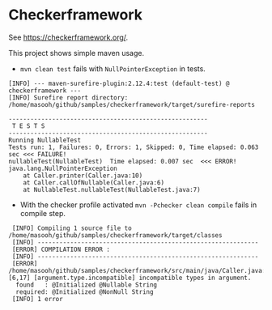 # Checkerframework

See https://checkerframework.org/.

This project shows simple maven usage.
- `mvn clean test` fails with `NullPointerException` in tests.
```
[INFO] --- maven-surefire-plugin:2.12.4:test (default-test) @ checkerframework ---
[INFO] Surefire report directory: /home/masooh/github/samples/checkerframework/target/surefire-reports

-------------------------------------------------------
 T E S T S
-------------------------------------------------------
Running NullableTest
Tests run: 1, Failures: 0, Errors: 1, Skipped: 0, Time elapsed: 0.063 sec <<< FAILURE!
nullableTest(NullableTest)  Time elapsed: 0.007 sec  <<< ERROR!
java.lang.NullPointerException
    at Caller.printer(Caller.java:10)
    at Caller.callOfNullable(Caller.java:6)
    at NullableTest.nullableTest(NullableTest.java:7)
```
- With the checker profile activated `mvn -Pchecker clean compile` fails in compile step.

```
 [INFO] Compiling 1 source file to /home/masooh/github/samples/checkerframework/target/classes
 [INFO] -------------------------------------------------------------
 [ERROR] COMPILATION ERROR :
 [INFO] -------------------------------------------------------------
 [ERROR] /home/masooh/github/samples/checkerframework/src/main/java/Caller.java:[6,17] [argument.type.incompatible] incompatible types in argument.
  found   : @Initialized @Nullable String
  required: @Initialized @NonNull String
 [INFO] 1 error

```
